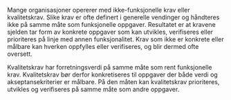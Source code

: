 Mange organisasjoner opererer med ikke-funksjonelle krav eller kvalitetskrav. Slike krav er ofte definert i generelle vendinger og håndteres ikke på samme måte som funksjonelle oppgaver. Resultatet er at kravene sjelden tar form av konkrete oppgaver som kan utvikles, verifiseres eller prioriteres på linje med annen funksjonalitet. Krav som ikke er konkrete eller målbare kan hverken oppfylles eller verifiseres, og blir dermed ofte oversett.

Kvalitetskrav har forretningsverdi på samme måte som rent funksjonelle krav. Kvalitetskrav bør derfor konkretiseres til oppgaver der både verdi og akseptansekriterier er målbare. På den måten kan kvalitetskrav prioriteres, utvikles og verifiseres på samme måte som andre oppgaver.